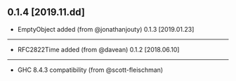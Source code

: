 0.1.4 [2019.11.dd]
------------------
* EmptyObject added (from @jonathanjouty)
0.1.3 [2019.01.23]
------------------
* RFC2822Time added (from @davean)
0.1.2 [2018.06.10]
------------------
* GHC 8.4.3 compatibility (from @scott-fleischman)
